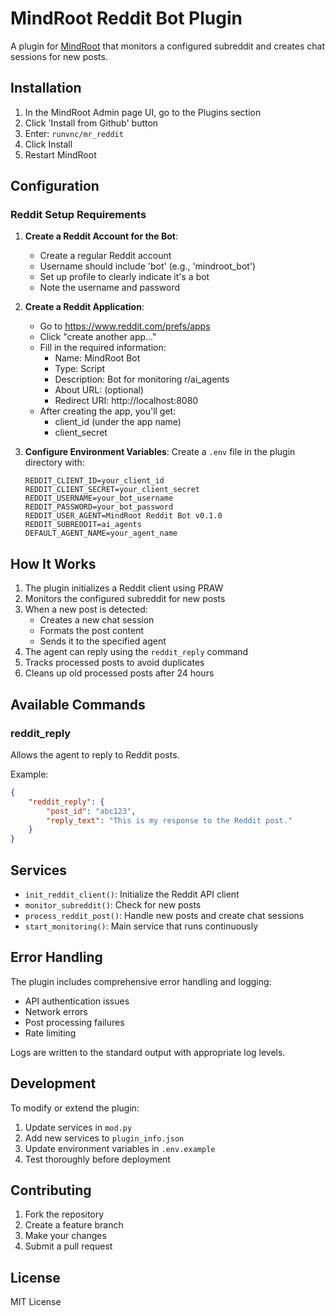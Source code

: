 # MindRoot Reddit Bot Plugin

A plugin for [MindRoot](https://github.com/runvnc/mindroot) that monitors a configured subreddit and creates chat sessions for new posts.

## Installation

1. In the MindRoot Admin page UI, go to the Plugins section
2. Click 'Install from Github' button
3. Enter: `runvnc/mr_reddit`
4. Click Install
5. Restart MindRoot

## Configuration

### Reddit Setup Requirements

1. **Create a Reddit Account for the Bot**:
   - Create a regular Reddit account
   - Username should include 'bot' (e.g., 'mindroot_bot')
   - Set up profile to clearly indicate it's a bot
   - Note the username and password

2. **Create a Reddit Application**:
   - Go to https://www.reddit.com/prefs/apps
   - Click "create another app..."
   - Fill in the required information:
     - Name: MindRoot Bot
     - Type: Script
     - Description: Bot for monitoring r/ai_agents
     - About URL: (optional)
     - Redirect URI: http://localhost:8080
   - After creating the app, you'll get:
     - client_id (under the app name)
     - client_secret

3. **Configure Environment Variables**:
   Create a `.env` file in the plugin directory with:
   ```
   REDDIT_CLIENT_ID=your_client_id
   REDDIT_CLIENT_SECRET=your_client_secret
   REDDIT_USERNAME=your_bot_username
   REDDIT_PASSWORD=your_bot_password
   REDDIT_USER_AGENT=MindRoot Reddit Bot v0.1.0
   REDDIT_SUBREDDIT=ai_agents
   DEFAULT_AGENT_NAME=your_agent_name
   ```

## How It Works

1. The plugin initializes a Reddit client using PRAW
2. Monitors the configured subreddit for new posts
3. When a new post is detected:
   - Creates a new chat session
   - Formats the post content
   - Sends it to the specified agent
4. The agent can reply using the `reddit_reply` command
5. Tracks processed posts to avoid duplicates
6. Cleans up old processed posts after 24 hours

## Available Commands

### reddit_reply
Allows the agent to reply to Reddit posts.

Example:
```json
{
    "reddit_reply": {
        "post_id": "abc123",
        "reply_text": "This is my response to the Reddit post."
    }
}
```

## Services

- `init_reddit_client()`: Initialize the Reddit API client
- `monitor_subreddit()`: Check for new posts
- `process_reddit_post()`: Handle new posts and create chat sessions
- `start_monitoring()`: Main service that runs continuously

## Error Handling

The plugin includes comprehensive error handling and logging:
- API authentication issues
- Network errors
- Post processing failures
- Rate limiting

Logs are written to the standard output with appropriate log levels.

## Development

To modify or extend the plugin:

1. Update services in `mod.py`
2. Add new services to `plugin_info.json`
3. Update environment variables in `.env.example`
4. Test thoroughly before deployment

## Contributing

1. Fork the repository
2. Create a feature branch
3. Make your changes
4. Submit a pull request

## License

MIT License
